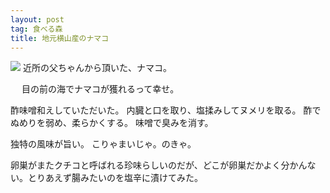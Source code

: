 ```yaml
---
layout: post
tag: 食べる森
title: 地元横山産のナマコ
---
```



<img src="http://farm9.staticflickr.com/8091/8410968232_7f2bc15abd.jpg">
近所の父ちゃんから頂いた、ナマコ。

　
目の前の海でナマコが獲れるって幸せ。
　

酢味噌和えしていただいた。
内臓と口を取り、塩揉みしてヌメリを取る。
酢でぬめりを弱め、柔らかくする。
味噌で臭みを消す。
　

独特の風味が旨い。
こりゃまいじゃ。のきゃ。
　

卵巣がまたクチコと呼ばれる珍味らしいのだが、どこが卵巣だかよく分かんない。とりあえず腸みたいのを塩辛に漬けてみた。



